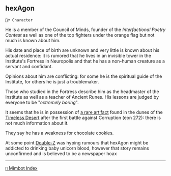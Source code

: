## hexAgon

`🧙‍♂️ Character`

He is a member of the Council of Minds, founder of the *Interfactional Poetry Contest* as well as one of the top fighters under the orange flag but not much is known about him.


His date and place of birth are unknown and very little is known about his actual residence: it is rumored that he lives in an invisible tower in the Institute's Fortress in Neuropolis and that he has a non-human creature as a servant and confidant.

Opinions about him are conflicting: for some he is the spiritual guide of the Institute, for others he is just a troublemaker.

Those who studied in the Fortress describe him as the headmaster of the Institute as well as a teacher of Ancient Runes. His lessons are judged by everyone to be "*extremely boring*".

It seems that he is in possession of [a rare artifact](<https://zeithalt.github.io/r/cr_gemstone.html>) found in the dunes of the [Timeless Desert](<https://zeithalt.github.io/r/timeless_desert.html>) after the first battle against Corruption (eon 272): there is not much information about it.

They say he has a weakness for chocolate cookies.

At some point [Double-Z](<https://zeithalt.github.io/r/zeithalt_zeitgeist.html>) was hyping rumours that hexAgon might be addicted to drinking baby unicorn blood, however that story remains unconfirmed and is believed to be a newspaper hoax

<!---
keywords:  
aliases: 
-->
----------
[`📑` Mimbot Index](<https://zeithalt.github.io/r/#f910>)